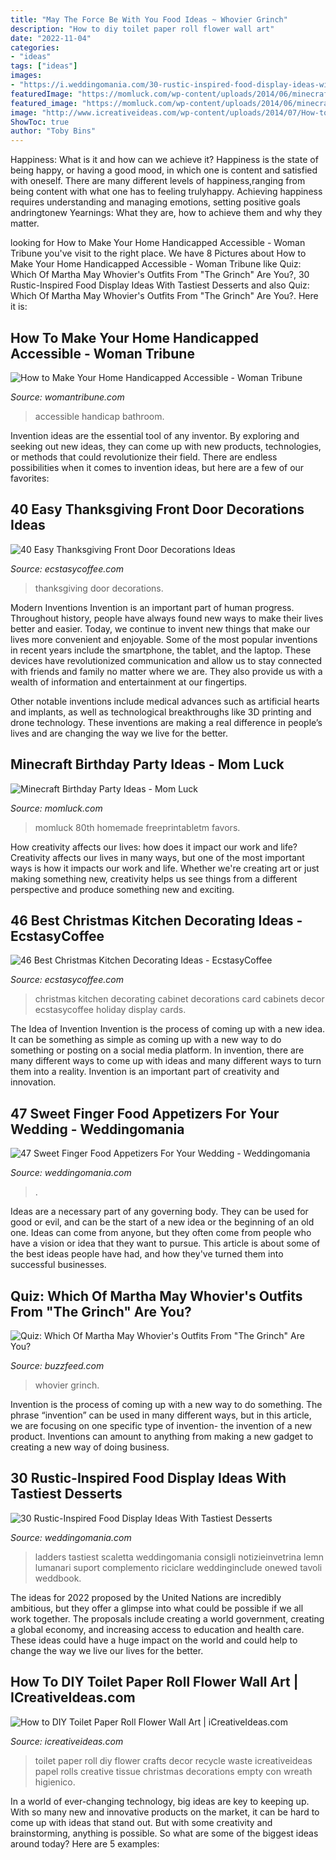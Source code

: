 ```yaml
---
title: "May The Force Be With You Food Ideas ~ Whovier Grinch"
description: "How to diy toilet paper roll flower wall art"
date: "2022-11-04"
categories:
- "ideas"
tags: ["ideas"]
images:
- "https://i.weddingomania.com/30-rustic-inspired-food-display-ideas-with-tastiest-desserts-24.jpg"
featuredImage: "https://momluck.com/wp-content/uploads/2014/06/minecraft-ideas--e1421001556318.jpg"
featured_image: "https://momluck.com/wp-content/uploads/2014/06/minecraft-ideas--e1421001556318.jpg"
image: "http://www.icreativeideas.com/wp-content/uploads/2014/07/How-to-DIY-Toilet-Paper-Roll-Flower-Wall-Art-3.jpg?ed7071"
ShowToc: true
author: "Toby Bins"
---
```



Happiness: What is it and how can we achieve it?
Happiness is the state of being happy, or having a good mood, in which one is content and satisfied with oneself. There are many different levels of happiness,ranging from being content with what one has to feeling trulyhappy. Achieving happiness requires understanding and managing emotions, setting positive goals andringtonew Yearnings: What they are, how to achieve them and why they matter.

	

		
looking for How to Make Your Home Handicapped Accessible - Woman Tribune you've visit to the right place. We have 8 Pictures about How to Make Your Home Handicapped Accessible - Woman Tribune like Quiz: Which Of Martha May Whovier&#039;s Outfits From &quot;The Grinch&quot; Are You?, 30 Rustic-Inspired Food Display Ideas With Tastiest Desserts and also Quiz: Which Of Martha May Whovier&#039;s Outfits From &quot;The Grinch&quot; Are You?. Here it is:
		
    
## How To Make Your Home Handicapped Accessible - Woman Tribune

<img loading=lazy src="http://womantribune.com/wp-content/uploads/2020/06/handicap-accessible-bathroom-1038x576.jpg" onerror="this.onerror=null;this.src='https://tse3.mm.bing.net/th?id=OIP.qtDuujnVP24qN1PKoJhuqgHaEH&amp;pid=15.1';" alt="How to Make Your Home Handicapped Accessible - Woman Tribune">

_Source: womantribune.com_

>accessible handicap bathroom. 

	

Invention ideas are the essential tool of any inventor. By exploring and seeking out new ideas, they can come up with new products, technologies, or methods that could revolutionize their field. There are endless possibilities when it comes to invention ideas, but here are a few of our favorites:

    
## 40 Easy Thanksgiving Front Door Decorations Ideas

<img loading=lazy src="https://i1.wp.com/www.ecstasycoffee.com/wp-content/uploads/2016/10/Thanksgiving-Front-Door-Decorations-Ideas-13.jpg" onerror="this.onerror=null;this.src='https://tse3.mm.bing.net/th?id=OIP.H5EjwQY8vxGmEV_2H4YP9AHaLN&amp;pid=15.1';" alt="40 Easy Thanksgiving Front Door Decorations Ideas">

_Source: ecstasycoffee.com_

>thanksgiving door decorations. 

	

Modern Inventions
Invention is an important part of human progress. Throughout history, people have always found new ways to make their lives better and easier. Today, we continue to invent new things that make our lives more convenient and enjoyable.
Some of the most popular inventions in recent years include the smartphone, the tablet, and the laptop. These devices have revolutionized communication and allow us to stay connected with friends and family no matter where we are. They also provide us with a wealth of information and entertainment at our fingertips.

Other notable inventions include medical advances such as artificial hearts and implants, as well as technological breakthroughs like 3D printing and drone technology. These inventions are making a real difference in people’s lives and are changing the way we live for the better.

    
## Minecraft Birthday Party Ideas - Mom Luck

<img loading=lazy src="https://momluck.com/wp-content/uploads/2014/06/minecraft-ideas--e1421001556318.jpg" onerror="this.onerror=null;this.src='https://tse3.mm.bing.net/th?id=OIP.uS57mNo7gu6sN8gazrSwKwHaKd&amp;pid=15.1';" alt="Minecraft Birthday Party Ideas - Mom Luck">

_Source: momluck.com_

>momluck 80th homemade freeprintabletm favors. 

	

How creativity affects our lives: how does it impact our work and life?
Creativity affects our lives in many ways, but one of the most important ways is how it impacts our work and life. Whether we're creating art or just making something new, creativity helps us see things from a different perspective and produce something new and exciting.

    
## 46 Best Christmas Kitchen Decorating Ideas - EcstasyCoffee

<img loading=lazy src="http://www.ecstasycoffee.com/wp-content/uploads/2016/10/Holiday-Card-Display-on-Kitchen-Cabinet.jpg" onerror="this.onerror=null;this.src='https://tse3.mm.bing.net/th?id=OIP.mi16VVOZLEjuDQUA3NbdngHaLC&amp;pid=15.1';" alt="46 Best Christmas Kitchen Decorating Ideas - EcstasyCoffee">

_Source: ecstasycoffee.com_

>christmas kitchen decorating cabinet decorations card cabinets decor ecstasycoffee holiday display cards. 

	

The Idea of Invention
Invention is the process of coming up with a new idea. It can be something as simple as coming up with a new way to do something or posting on a social media platform. In invention, there are many different ways to come up with ideas and many different ways to turn them into a reality. Invention is an important part of creativity and innovation.

    
## 47 Sweet Finger Food Appetizers For Your Wedding - Weddingomania

<img loading=lazy src="https://i.weddingomania.com/47-sweet-finger-food-appetizers-for-your-wedding-31-500x750.jpg" onerror="this.onerror=null;this.src='https://tse4.mm.bing.net/th?id=OIP.lRHJ68YnIgr9lmE9NPobUgHaLH&amp;pid=15.1';" alt="47 Sweet Finger Food Appetizers For Your Wedding - Weddingomania">

_Source: weddingomania.com_

>. 

	

Ideas are a necessary part of any governing body. They can be used for good or evil, and can be the start of a new idea or the beginning of an old one. Ideas can come from anyone, but they often come from people who have a vision or idea that they want to pursue. This article is about some of the best ideas people have had, and how they've turned them into successful businesses.

    
## Quiz: Which Of Martha May Whovier&#039;s Outfits From &quot;The Grinch&quot; Are You?

<img loading=lazy src="https://img.buzzfeed.com/buzzfeed-static/static/2019-12/13/18/enhanced/eec966409719/original-4363-1576260668-2.jpg?crop=1246:653;1,51" onerror="this.onerror=null;this.src='https://tse2.mm.bing.net/th?id=OIP._8PDkTstcTqDHlTtsjsdQAHaD4&amp;pid=15.1';" alt="Quiz: Which Of Martha May Whovier&#039;s Outfits From &quot;The Grinch&quot; Are You?">

_Source: buzzfeed.com_

>whovier grinch. 

	

Invention is the process of coming up with a new way to do something. The phrase “invention” can be used in many different ways, but in this article, we are focusing on one specific type of invention- the invention of a new product. Inventions can amount to anything from making a new gadget to creating a new way of doing business.

    
## 30 Rustic-Inspired Food Display Ideas With Tastiest Desserts

<img loading=lazy src="https://i.weddingomania.com/30-rustic-inspired-food-display-ideas-with-tastiest-desserts-24.jpg" onerror="this.onerror=null;this.src='https://tse1.mm.bing.net/th?id=OIP.zLx0NJH924WR4_wBRKLT8AAAAA&amp;pid=15.1';" alt="30 Rustic-Inspired Food Display Ideas With Tastiest Desserts">

_Source: weddingomania.com_

>ladders tastiest scaletta weddingomania consigli notizieinvetrina lemn lumanari suport complemento riciclare weddinginclude onewed tavoli weddbook. 

	

The ideas for 2022 proposed by the United Nations are incredibly ambitious, but they offer a glimpse into what could be possible if we all work together. The proposals include creating a world government, creating a global economy, and increasing access to education and health care. These ideas could have a huge impact on the world and could help to change the way we live our lives for the better.

    
## How To DIY Toilet Paper Roll Flower Wall Art | ICreativeIdeas.com

<img loading=lazy src="http://www.icreativeideas.com/wp-content/uploads/2014/07/How-to-DIY-Toilet-Paper-Roll-Flower-Wall-Art-3.jpg?ed7071" onerror="this.onerror=null;this.src='https://tse1.mm.bing.net/th?id=OIP.vLl3HGz7Y9Z8jSQaJmAvLgHaGO&amp;pid=15.1';" alt="How to DIY Toilet Paper Roll Flower Wall Art | iCreativeIdeas.com">

_Source: icreativeideas.com_

>toilet paper roll diy flower crafts decor recycle waste icreativeideas papel rolls creative tissue christmas decorations empty con wreath higienico. 

	

In a world of ever-changing technology, big ideas are key to keeping up. With so many new and innovative products on the market, it can be hard to come up with ideas that stand out. But with some creativity and brainstorming, anything is possible. So what are some of the biggest ideas around today? Here are 5 examples: 

